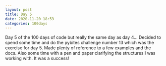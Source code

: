 ```yaml
---
layout: post
title: Day 5
date: 2020-11-20 18:53
categories: 100days
---
```

Day 5 of the 100 days of code but really the same day as day 4...  Decided to spend some time and do the pybites challenge number 13 which was the exercise for day 5.  Made plenty of reference to a few examples and the docs. Also some time with a pen and paper clarifying the structures I was working with. It was a success!
